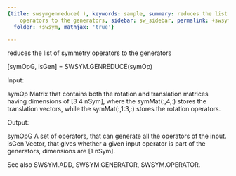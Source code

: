 ```yaml
---
{title: swsymgenreduce( ), keywords: sample, summary: reduces the list of symmetry
    operators to the generators, sidebar: sw_sidebar, permalink: +swsym_genreduce.html,
  folder: +swsym, mathjax: 'true'}

---
```

reduces the list of symmetry operators to the generators
 
[symOpG, isGen] = SWSYM.GENREDUCE(symOp)
 
Input:
 
symOp     Matrix that contains both the rotation and translation matrices
          having dimensions of [3 4 nSym], where the symMat(:,4,:) stores
          the translation vectors, while the symMat(:,1:3,:) stores the
          rotation operators.
 
Output:
 
symOpG    A set of operators, that can generate all the operators of the
          input.
isGen     Vector, that gives whether a given input operator is part of
          the generators, dimensions are [1 nSym].
 
See also SWSYM.ADD, SWSYM.GENERATOR, SWSYM.OPERATOR.
 
